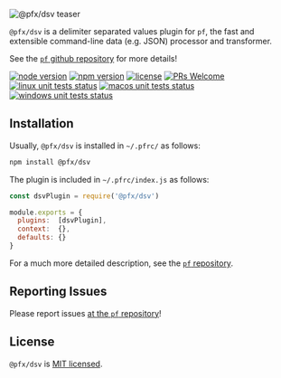 ![@pfx/dsv teaser][teaser]

`@pfx/dsv` is a delimiter separated values plugin for `pf`, the fast and extensible command-line data (e.g. JSON) processor and transformer.

See the [`pf` github repository][pf] for more details!

[![node version][node-shield]][node]
[![npm version][npm-shield]][npm-package]
[![license][license-shield]][license]
[![PRs Welcome][prs-shield]][pfx-how-to-contribute]
[![linux unit tests status][linux-unit-tests-shield]][actions]
[![macos unit tests status][macos-unit-tests-shield]][actions]
[![windows unit tests status][windows-unit-tests-shield]][actions]

## Installation

Usually, `@pfx/dsv` is installed in `~/.pfrc/` as follows:

```bash
npm install @pfx/dsv
```

The plugin is included in `~/.pfrc/index.js` as follows:

```js
const dsvPlugin = require('@pfx/dsv')

module.exports = {
  plugins:  [dsvPlugin],
  context:  {},
  defaults: {}
}
```

For a much more detailed description, see the [`pf` repository][pf].

## Reporting Issues

Please report issues [at the `pf` repository][issues]!

## License

`@pfx/dsv` is [MIT licensed][license].

[npm-package]: https://www.npmjs.com/package/@pfx/dsv
[license]: https://github.com/Yord/pfx-dsv/blob/master/LICENSE
[teaser]: ./teaser.gif
[pf]: https://github.com/Yord/pf
[actions]: https://github.com/Yord/pfx-dsv/actions
[npm-shield]: https://img.shields.io/npm/v/@pfx/dsv.svg?color=orange
[license-shield]: https://img.shields.io/npm/l/@pfx/dsv?color=yellow
[node-shield]: https://img.shields.io/node/v/@pfx/dsv?color=red
[node]: https://nodejs.org/
[prs-shield]: https://img.shields.io/badge/PRs-welcome-green.svg
[pfx-how-to-contribute]: https://github.com/Yord/pf
[linux-unit-tests-shield]: https://github.com/Yord/pfx-dsv/workflows/linux/badge.svg?branch=master
[macos-unit-tests-shield]: https://github.com/Yord/pfx-dsv/workflows/macos/badge.svg?branch=master
[windows-unit-tests-shield]: https://github.com/Yord/pfx-dsv/workflows/windows/badge.svg?branch=master
[issues]: https://github.com/Yord/pf/issues